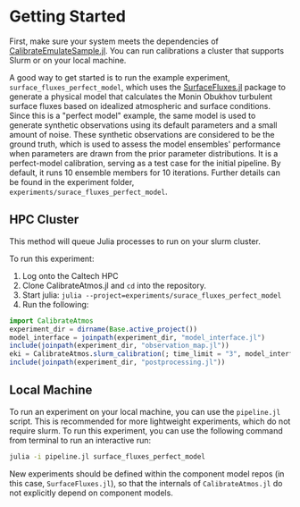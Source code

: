 # Getting Started

First, make sure your system meets the dependencies of [CalibrateEmulateSample.jl](https://clima.github.io/CalibrateEmulateSample.jl/dev/installation_instructions/).
You can run calibrations a cluster that supports Slurm or on your local machine.

A good way to get started is to run the example experiment, `surface_fluxes_perfect_model`, which uses the [SurfaceFluxes.jl](https://github.com/CliMA/SurfaceFluxes.jl) package to generate a physical model that calculates the Monin Obukhov turbulent surface fluxes based on idealized atmospheric and surface conditions. Since this is a "perfect model" example, the same model is used to generate synthetic observations using its default parameters and a small amount of noise. These synthetic observations are considered to be the ground truth, which is used to assess the model ensembles' performance when parameters are drawn from the prior parameter distributions. 
It is a perfect-model calibration, serving as a test case for the initial pipeline.
By default, it runs 10 ensemble members for 10 iterations. Further details can be found in the experiment folder, `experiments/surace_fluxes_perfect_model`.

## HPC Cluster
This method will queue Julia processes to run on your slurm cluster.

To run this experiment:
1. Log onto the Caltech HPC
2. Clone CalibrateAtmos.jl and `cd` into the repository.
3. Start julia: `julia --project=experiments/surace_fluxes_perfect_model`
4. Run the following:
```julia
import CalibrateAtmos
experiment_dir = dirname(Base.active_project())
model_interface = joinpath(experiment_dir, "model_interface.jl")
include(joinpath(experiment_dir, "observation_map.jl"))
eki = CalibrateAtmos.slurm_calibration(; time_limit = "3", model_interface)
include(joinpath(experiment_dir, "postprocessing.jl"))
```

## Local Machine
To run an experiment on your local machine, you can use the `pipeline.jl` script. This is recommended for more lightweight experiments, which do not require slurm. To run this experiment, you can use the following command from terminal to run an interactive run:

```bash
julia -i pipeline.jl surface_fluxes_perfect_model
```

New experiments should be defined within the component model repos (in this case, `SurfaceFluxes.jl`), so that the internals of `CalibrateAtmos.jl` do not explicitly depend on component models. 
